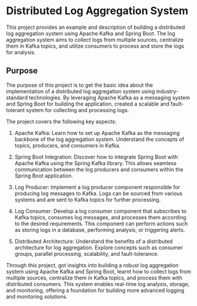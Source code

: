 # Distributed Log Aggregation System

This project provides an example and description of building a distributed log aggregation system using Apache Kafka and Spring Boot. The log aggregation system aims to collect logs from multiple sources, centralize them in Kafka topics, and utilize consumers to process and store the logs for analysis.

## Purpose

The purpose of this project is to get the basic idea about the implementation of a distributed log aggregation system using industry-standard technologies. By leveraging Apache Kafka as a messaging system and Spring Boot for building the application, created a scalable and fault-tolerant system for collecting and processing logs.

The project covers the following key aspects:

1. Apache Kafka: Learn how to set up Apache Kafka as the messaging backbone of the log aggregation system. Understand the concepts of topics, producers, and consumers in Kafka.

2. Spring Boot Integration: Discover how to integrate Spring Boot with Apache Kafka using the Spring Kafka library. This allows seamless communication between the log producers and consumers within the Spring Boot application.

3. Log Producer: Implement a log producer component responsible for producing log messages to Kafka. Logs can be sourced from various systems and are sent to Kafka topics for further processing.

4. Log Consumer: Develop a log consumer component that subscribes to Kafka topics, consumes log messages, and processes them according to the desired requirements. This component can perform actions such as storing logs in a database, performing analysis, or triggering alerts.

5. Distributed Architecture: Understand the benefits of a distributed architecture for log aggregation. Explore concepts such as consumer groups, parallel processing, scalability, and fault-tolerance.

Through this project, got insights into building a robust log aggregation system using Apache Kafka and Spring Boot, learnt how to collect logs from multiple sources, centralize them in Kafka topics, and process them with distributed consumers. This system enables real-time log analysis, storage, and monitoring, offering a foundation for building more advanced logging and monitoring solutions.